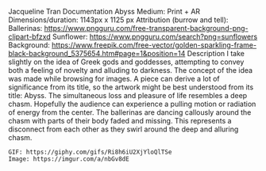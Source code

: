 Jacqueline Tran
Documentation
Abyss
Medium: Print + AR
Dimensions/duration: 1143px x 1125 px 
Attribution (burrow and tell): Ballerinas: https://www.pngguru.com/free-transparent-background-png-clipart-bfzxd 
Sunflower: https://www.pngguru.com/search?png=sunflowers 
Background: https://www.freepik.com/free-vector/golden-sparkling-frame-black-background_5375654.htm#page=1&position=14 
Description
I take slightly on the idea of Greek gods and goddesses, attempting to convey both a feeling of novelty and alluding to darkness. The concept of the idea was made while browsing for images. A piece can derive a lot of significance from its title, so the artwork might be best understood from its title: Abyss. 
	The simultaneous loss and pleasure of life resembles a deep chasm. Hopefully the audience can experience a pulling motion or radiation of energy from the center. The ballerinas are dancing callously around the chasm with parts of their body faded and missing. This represents a disconnect from each other as they swirl around the deep and alluring chasm.

	GIF: https://giphy.com/gifs/Ri8h6iU2XjYloQlTSe 
	Image: https://imgur.com/a/nbGv8dE 
